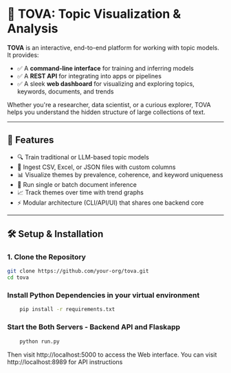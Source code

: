 # 🧠 TOVA: Topic Visualization & Analysis

**TOVA** is an interactive, end-to-end platform for working with topic models. It provides:
- ✅ A **command-line interface** for training and inferring models
- ✅ A **REST API** for integrating into apps or pipelines
- ✅ A sleek **web dashboard** for visualizing and exploring topics, keywords, documents, and trends

Whether you're a researcher, data scientist, or a curious explorer, TOVA helps you understand the hidden structure of large collections of text.

---

## 🚀 Features

- 🔍 Train traditional or LLM-based topic models
- 🧩 Ingest CSV, Excel, or JSON files with custom columns
- 📊 Visualize themes by prevalence, coherence, and keyword uniqueness
- 📝 Run single or batch document inference
- 📈 Track themes over time with trend graphs
- ⚡ Modular architecture (CLI/API/UI) that shares one backend core

---

## 🛠️ Setup & Installation

### 1. Clone the Repository

```bash
git clone https://github.com/your-org/tova.git
cd tova
```


### Install Python Dependencies in your virtual environment
```bash
    pip install -r requirements.txt
```
### Start the Both Servers - Backend API and Flaskapp

```bash
    python run.py
```
Then visit  http://localhost:5000 to access the Web interface. You can visit http://localhost:8989 for API instructions